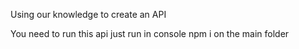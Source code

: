 Using our knowledge to create an API

You need to run this api just run in console
npm i
on the main folder